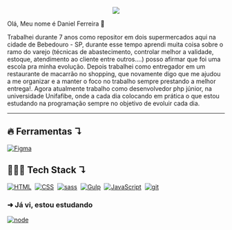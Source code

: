 <p align="center">
    <!-- Badge - Linkedin -->
    <a href="https://www.linkedin.com/in/daniel-freitas-ferreira/">
        <img src="https://img.shields.io/badge/Daniel-0A66C2?logo=linkedin&logoColor=fff&style=flat&link=https://www.linkedin.com/in/daniel-freitas-ferreira/">
    </a>
</p>
<p width="30px" height="30px"">Olá, Meu nome é Daniel Ferreira 👋</p>

<!-- Apresentação -->
<p>Trabalhei durante 7 anos como repositor em dois supermercados aqui na cidade de Bebedouro - SP, durante esse tempo aprendi muita coisa sobre o ramo do varejo (técnicas de abastecimento, controlar melhor a validade, estoque, atendimento ao cliente entre outros....) posso afirmar que foi uma escola pra minha evolução. Depois trabalhei como entregador em um restaurante de macarrão no shopping, que novamente digo que me ajudou a me organizar e a manter o foco no trabalho sempre prestando a melhor entrega!. Agora atualmente trabalho como desenvolvedor php júnior, na universidade Unifafibe, onde a cada dia colocando em prática o que estou estudando na programação sempre no objetivo de evoluir cada dia.</p>
                              
 ---

## 🔥 <strong>Ferramentas ↴</strong>
<a href="#"><img alt="Figma" src="https://img.shields.io/badge/Figma-F24E1E?logo=figma&logoColor=fff&style=flat"></a>&nbsp;

                                                                                                    
## 👨🏼‍💻 <strong>Tech Stack ↴</strong>

<p align="left">
  <a href="#"><img alt="HTML" src="https://img.shields.io/badge/HTML5-E34F26?logo=html5&logoColor=fff&style=flat"></a>&nbsp;
  <a href="#"><img alt="CSS" src="https://img.shields.io/badge/CSS3-1572B6?logo=css3&logoColor=fff&style=flat"></a>&nbsp;
  <a href="#"><img alt="sass" src="https://img.shields.io/badge/Sass-hotpink.svg?logo=SASS&logoColor=white"></a>&nbsp;
  <a href="#"><img alt="Gulp" src="https://img.shields.io/badge/gulp-CF4647?logo=gulp&logoColor=fff&style=flat"></a>&nbsp;
  <a href="#"><img alt="JavaScript" src="https://img.shields.io/badge/JavaScript-F7DF1E.svg?logo=javascript&logoColor=black"></a>&nbsp;
  <a href="#"><img alt="git" src="https://img.shields.io/badge/Git-F05033.svg?logo=git&logoColor=white"></a>&nbsp;
</p>
                                                                                                       
### ➜ Já vi, estou estudando
<a href="#"><img alt="node" src="https://img.shields.io/badge/PHP-777BB4?style=for-the-badge&logo=php&logoColor=white"></a>&nbsp;
                                                                                                       
                                                                                                  
